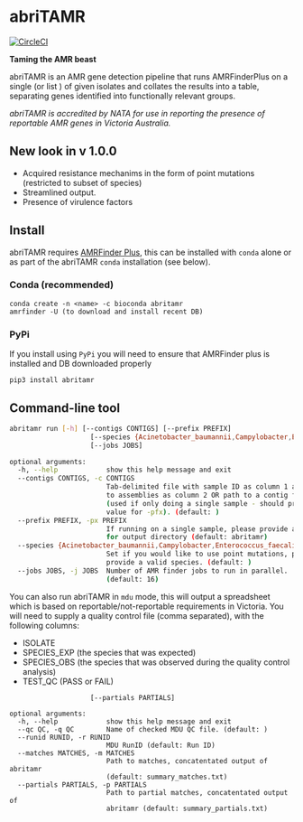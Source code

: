 # abriTAMR

[![CircleCI](https://circleci.com/gh/MDU-PHL/abritamr.svg?style=svg&circle-token=a54d59b013a30a507621695e738f0a72e47d6969)](https://circleci.com/gh/MDU-PHL/abritamr)

**Taming the AMR beast**

abriTAMR is an AMR gene detection pipeline that runs AMRFinderPlus on a single (or  list ) of given isolates and collates the results into a table, separating genes identified into functionally relevant groups.

_abriTAMR is accredited by NATA for use in reporting the presence of reportable AMR genes in Victoria Australia._

## New look in v 1.0.0

* Acquired resistance mechanims in the form of point mutations (restricted to subset of species)
* Streamlined output.
* Presence of virulence factors

## Install


abriTAMR requires [AMRFinder Plus](https://github.com/ncbi/amr), this can be installed with `conda` alone or as part of the abriTAMR `conda` installation (see below).

### Conda (recommended)

```
conda create -n <name> -c bioconda abritamr 
amrfinder -U (to download and install recent DB)
```

### PyPi

If you install using `PyPi` you will need to ensure that AMRFinder plus is installed and DB downloaded properly

```
pip3 install abritamr
```

## Command-line tool

```bash
abritamr run [-h] [--contigs CONTIGS] [--prefix PREFIX]
                    [--species {Acinetobacter_baumannii,Campylobacter,Enterococcus_faecalis,Enterococcus_faecium,Escherichia,Klebsiella,Salmonella,Staphylococcus_aureus,Staphylococcus_pseudintermedius,Streptococcus_agalactiae,Streptococcus_pneumoniae,Streptococcus_pyogenes,Vibrio_cholerae}]
                    [--jobs JOBS]

optional arguments:
  -h, --help            show this help message and exit
  --contigs CONTIGS, -c CONTIGS
                        Tab-delimited file with sample ID as column 1 and path
                        to assemblies as column 2 OR path to a contig file
                        (used if only doing a single sample - should provide
                        value for -pfx). (default: )
  --prefix PREFIX, -px PREFIX
                        If running on a single sample, please provide a prefix
                        for output directory (default: abritamr)
  --species {Acinetobacter_baumannii,Campylobacter,Enterococcus_faecalis,Enterococcus_faecium,Escherichia,Klebsiella,Salmonella,Staphylococcus_aureus,Staphylococcus_pseudintermedius,Streptococcus_agalactiae,Streptococcus_pneumoniae,Streptococcus_pyogenes,Vibrio_cholerae}, -sp {Acinetobacter_baumannii,Campylobacter,Enterococcus_faecalis,Enterococcus_faecium,Escherichia,Klebsiella,Salmonella,Staphylococcus_aureus,Staphylococcus_pseudintermedius,Streptococcus_agalactiae,Streptococcus_pneumoniae,Streptococcus_pyogenes,Vibrio_cholerae}
                        Set if you would like to use point mutations, please
                        provide a valid species. (default: )
  --jobs JOBS, -j JOBS  Number of AMR finder jobs to run in parallel.
                        (default: 16)
```

You can also run abriTAMR in `mdu` mode, this will output a spreadsheet which is based on reportable/not-reportable requirements in Victoria. You will need to supply a quality control file (comma separated), with the following columns:

* ISOLATE
* SPECIES_EXP (the species that was expected)
* SPECIES_OBS (the species that was observed during the quality control analysis)
* TEST_QC (PASS or FAIL)

```abritamr mdu [-h] [--qc QC] [--runid RUNID] [--matches MATCHES]
                    [--partials PARTIALS]

optional arguments:
  -h, --help            show this help message and exit
  --qc QC, -q QC        Name of checked MDU QC file. (default: )
  --runid RUNID, -r RUNID
                        MDU RunID (default: Run ID)
  --matches MATCHES, -m MATCHES
                        Path to matches, concatentated output of abritamr
                        (default: summary_matches.txt)
  --partials PARTIALS, -p PARTIALS
                        Path to partial matches, concatentated output of
                        abritamr (default: summary_partials.txt)
```